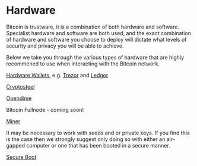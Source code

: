 # Hardware

Bitcoin is trustware, it is a combination of both hardware and software.  Specialist hardware and software are both used, and the exact combination of hardware and software you choose to deploy will dictate what levels of security and privacy you will be able to achieve. 

Below we take you through the various types of hardware that are highly recommened to use when interacting with the Bitcoin network.

[Hardware Wallets](https://github.com/OSBitcoinInfo/Hardware/blob/master/Hardware-wallets.md), e.g. [Trezor](https://shop.trezor.io/?a=684afda09cbe) and [Ledger](https://www.ledgerwallet.com/r/b85c) 

[Cryptosteel](https://github.com/OSBitcoinInfo/Hardware/blob/master/Cryptosteel.md)

[Opendime](https://github.com/OSBitcoinInfo/Hardware/blob/master/Opendime.md)

Bitcoin Fullnode - coming soon!

[Miner](https://github.com/OSBitcoinInfo/Hardware/blob/master/Miner.md)

It may be necessary to work with seeds and or private keys.  If you find this is the case then we strongly suggest only doing so with either an air-gapped computer or one that has been booted in a secure manner.

[Secure Boot](https://github.com/OSBitcoinInfo/Hardware/blob/master/Secure-boot.md)
